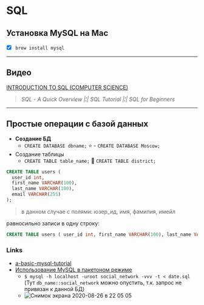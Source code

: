 # SQL

## Установка MySQL на Mac

- [x] `brew install mysql`

---

## Видео

[INTRODUCTION TO SQL (COMPUTER SCIENCE)](https://www.youtube.com/watch?v=OfM5lC-7R4Y&list=PLi01XoE8jYojRqM4qGBF1U90Ee1Ecb5tt&index=2)

> _SQL_ - _A Quick Overview |¦| SQL Tutorial |¦| SQL for Beginners_

---

## Простые операции с базой данных

- **Создание БД**
  - `CREATE DATABASE dbname;` :star: - `CREATE DATABASE Moscow;`
- Создание таблицы
  - `CREATE TABLE table_name;` :star2: `CREATE TABLE district;`

```sql
CREATE TABLE users (
  user_id int,
  first_name VARCHAR(100),
  last_name VARCHAR(100),
  email VARCHAR(255)
);
```

> в данном случае с полями: юзер_ид, имя, фамилия, имейл

равносильно записи в одну строку:

```sql
CREATE TABLE users ( user_id int, first_name VARCHAR(100), last_name VARCHAR(100), email VARCHAR(255));
```

### Links

- [a-basic-mysql-tutorial](https://www.digitalocean.com/community/tutorials/a-basic-mysql-tutorial)
- [Использование MySQL в пакетоном режиме](http://www.mysql.ru/docs/man/Batch_mode.html)
  - `$ mysql -h localhost -uroot social_network -vvv -t < date.sql` (Тут `db_name::social_network` можно опустить, т.к. запрос не привязан к данной БД)
  - ![Снимок экрана 2020-08-26 в 22 05 05](https://user-images.githubusercontent.com/21124057/91345683-691a9480-e7e8-11ea-94a4-a917d17a1afa.jpg)
  